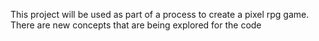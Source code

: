 This project will be used as part of a process to create a pixel rpg game. There are new concepts that are being explored for the code 